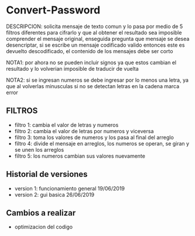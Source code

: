 # Convert-Password

DESCRIPCION: solicita mensaje de texto comun y lo pasa por medio de 5 filtros diferentes para cifrarlo y que al obtener el resultado
sea imposible comprender el mensaje original, enseguida pregunta que mensaje se desea desencriptar, si se escribe 
un mensaje codificado valido entonces este es devuelto descodificado, el contenido de los mensajes debe ser corto

NOTA1: por ahora no se pueden incluir signos ya que estos cambian el resultado y lo volverian imposible de traducir de vuelta

NOTA2: si se ingresan numeros se debe ingresar por lo menos una letra, ya que al volverlas minusculas si no se detectan letras en la cadena marca error

## FILTROS
- filtro 1: cambia el valor de letras y numeros
- filtro 2: cambia el valor de letras por numeros y viceversa
- filtro 3: toma los valores de numeros y los pasa al final del arreglo
- filtro 4: divide el mensaje en arreglos, los numeros se operan, se giran y se unen los arreglos
- filtro 5: los numeros cambian sus valores nuevamente

## Historial de versiones
- version 1: funcionamiento general 19/06/2019
- version 2: gui basica 26/06/2019

## Cambios a realizar
- optimizacion del codigo
